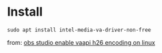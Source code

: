 # Install
```
sudo apt install intel-media-va-driver-non-free
```

from: [obs studio enable vaapi h26 encoding on linux](https://youtu.be/AN7UAg5FTpc)
